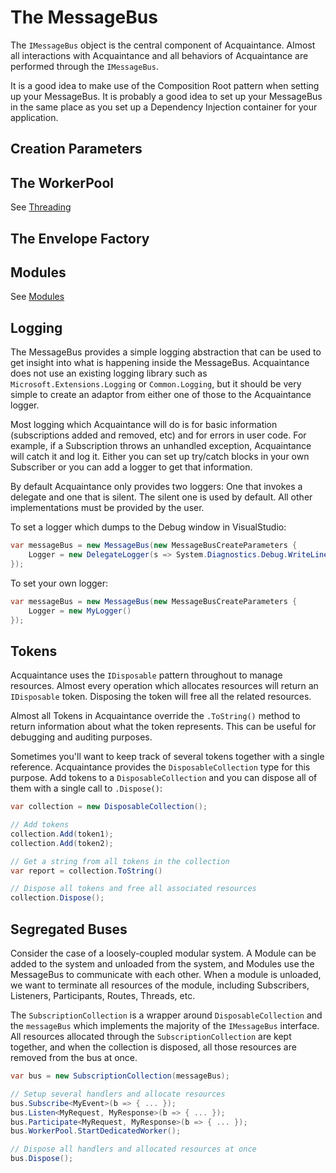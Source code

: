 # The MessageBus

The `IMessageBus` object is the central component of Acquaintance. Almost all interactions with Acquaintance and all behaviors of Acquaintance are performed through the `IMessageBus`.

It is a good idea to make use of the Composition Root pattern when setting up your MessageBus. It is probably a good idea to set up your MessageBus in the same place as you set up a Dependency Injection container for your application.

## Creation Parameters

## The WorkerPool

See [Threading](Threads.md)

## The Envelope Factory

## Modules

See [Modules](Modules.md)

## Logging

The MessageBus provides a simple logging abstraction that can be used to get insight into what is happening inside the MessageBus. Acquaintance does not use an existing logging library such as `Microsoft.Extensions.Logging` or `Common.Logging`, but it should be very simple to create an adaptor from either one of those to the Acquaintance logger.

Most logging which Acquaintance will do is for basic information (subscriptions added and removed, etc) and for errors in user code. For example, if a Subscription throws an unhandled exception, Acquaintance will catch it and log it. Either you can set up try/catch blocks in your own Subscriber or you can add a logger to get that information.

By default Acquaintance only provides two loggers: One that invokes a delegate and one that is silent. The silent one is used by default. All other implementations must be provided by the user.

To set a logger which dumps to the Debug window in VisualStudio:

```csharp
var messageBus = new MessageBus(new MessageBusCreateParameters {
    Logger = new DelegateLogger(s => System.Diagnostics.Debug.WriteLine(s))
});
```

To set your own logger:

```csharp
var messageBus = new MessageBus(new MessageBusCreateParameters {
    Logger = new MyLogger()
});
```

## Tokens

Acquaintance uses the `IDisposable` pattern throughout to manage resources. Almost every operation which allocates resources will return an `IDisposable` token. Disposing the token will free all the related resources.

Almost all Tokens in Acquaintance override the `.ToString()` method to return information about what the token represents. This can be useful for debugging and auditing purposes.

Sometimes you'll want to keep track of several tokens together with a single reference. Acquaintance provides the `DisposableCollection` type for this purpose. Add tokens to a `DisposableCollection` and you can dispose all of them with a single call to `.Dispose()`:

```csharp
var collection = new DisposableCollection();

// Add tokens
collection.Add(token1);
collection.Add(token2);

// Get a string from all tokens in the collection
var report = collection.ToString()

// Dispose all tokens and free all associated resources
collection.Dispose();
```

## Segregated Buses

Consider the case of a loosely-coupled modular system. A Module can be added to the system and unloaded from the system, and Modules use the MessageBus to communicate with each other. When a module is unloaded, we want to terminate all resources of the module, including Subscribers, Listeners, Participants, Routes, Threads, etc.

The `SubscriptionCollection` is a wrapper around `DisposableCollection` and the `messageBus` which implements the majority of the `IMessageBus` interface. All resources allocated through the `SubscriptionCollection` are kept together, and when the collection is disposed, all those resources are removed from the bus at once.

```csharp
var bus = new SubscriptionCollection(messageBus);

// Setup several handlers and allocate resources
bus.Subscribe<MyEvent>(b => { ... });
bus.Listen<MyRequest, MyResponse>(b => { ... });
bus.Participate<MyRequest, MyResponse>(b => { ... });
bus.WorkerPool.StartDedicatedWorker();

// Dispose all handlers and allocated resources at once
bus.Dispose();
```
